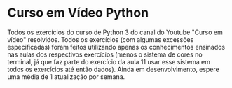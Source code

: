 # Curso em Vídeo Python
Todos os exercícios do curso de Python 3 do canal do Youtube "Curso em vídeo" resolvidos.
Todos os exercícios (com algumas excessões especificadas) foram feitos utilizando apenas os conhecimentos ensinados nas aulas dos respectivos exercícios (menos o sistema de cores no terminal, já que faz parte do exercício da aula 11 usar esse sistema em todos os exercícios até então dados).
Ainda em desenvolvimento, espere uma média de 1 atualização por semana.
